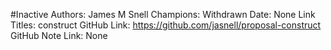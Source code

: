 #Inactive
Authors: James M Snell
Champions: Withdrawn
Date: None
Link Titles: construct
GitHub Link: https://github.com/jasnell/proposal-construct
GitHub Note Link: None
